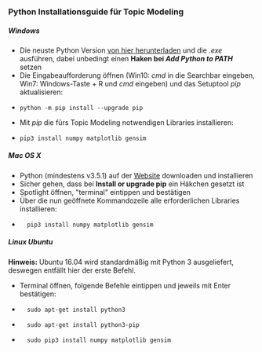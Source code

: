 ### Python Installationsguide für Topic Modeling
##### Windows
* Die neuste Python Version [von hier herunterladen](https://www.python.org/downloads/) und die *.exe* ausführen, dabei unbedingt einen **Haken bei *Add Python to PATH*** setzen  
* Die Eingabeaufforderung öffnen (Win10: *cmd* in die Searchbar eingeben, Win7: Windows-Taste + R und *cmd* eingeben) und das Setuptool *pip* aktualisieren:
*     python -m pip install --upgrade pip
*  Mit *pip* die fürs Topic Modeling notwendigen Libraries installieren:    
*     pip3 install numpy matplotlib gensim

##### Mac OS X
* Python (mindestens v3.5.1) auf der [Website](https://www.python.org/downloads/) downloaden und installieren
* Sicher gehen, dass bei **Install or upgrade pip** ein  Häkchen gesetzt ist
* Spotlight öffnen, "terminal" eintippen und bestätigen
* Über die nun geöffnete Kommandozeile alle erforderlichen Libraries installieren:
*       pip3 install numpy matplotlib gensim

##### Linux Ubuntu
**Hinweis:** Ubuntu 16.04 wird standardmäßig mit Python 3 ausgeliefert, deswegen entfällt hier der erste Befehl.
* Terminal öffnen, folgende Befehle eintippen und jeweils mit Enter bestätigen:
*       sudo apt-get install python3
*       sudo apt-get install python3-pip
*       sudo pip3 install numpy matplotlib gensim
